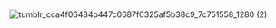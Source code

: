 ###  







![tumblr_cca4f06484b447c0687f0325af5b38c9_7c751558_1280 (2)](https://user-images.githubusercontent.com/82829965/223233587-55f3019e-4c5d-4160-a9c3-d83f7c169c41.gif)





<!--
**hugoms7/hugoms7** is a ✨ _special_ ✨ repository because its `README.md` (this file) appears on your GitHub profile.
<p align="center" >
  <img src=  width="1365" height="524"/>
</p>
Here are some ideas to get you started:

- 🔭 I’m currently working on ...
- 🌱 I’m currently learning ...
- 👯 I’m looking to collaborate on ...
- 🤔 I’m looking for help with ...
- 💬 Ask me about ...
- 📫 How to reach me: ...
- 😄 Pronouns: ...
- ⚡ Fun fact: ...
-->
